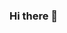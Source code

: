 ### Hi there 👋

<!--
**skyzita/skyzita** is a ✨ _special_ ✨ repository because its `README.md` (this file) appears on your GitHub profile.

- ✋ My name is Mari
- 🌱 I’m currently learning JavaScript with Alura
- 📫 How to reach me: atcharmander@gmail.com
- 😄 Pronouns: she/her 🏳️‍⚧️
- ⚡ Fun fact: Imanalau

This space is for store my projects
-->
